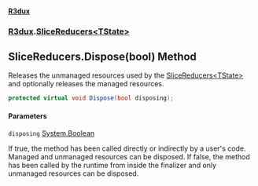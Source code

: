 #### [R3dux](R3dux.md 'R3dux')
### [R3dux](R3dux.md#R3dux 'R3dux').[SliceReducers&lt;TState&gt;](SliceReducers_TState_.md 'R3dux.SliceReducers<TState>')

## SliceReducers<TState>.Dispose(bool) Method

Releases the unmanaged resources used by the [SliceReducers&lt;TState&gt;](SliceReducers_TState_.md 'R3dux.SliceReducers<TState>') and optionally releases the managed resources.

```csharp
protected virtual void Dispose(bool disposing);
```
#### Parameters

<a name='R3dux.SliceReducers_TState_.Dispose(bool).disposing'></a>

`disposing` [System.Boolean](https://docs.microsoft.com/en-us/dotnet/api/System.Boolean 'System.Boolean')

If true, the method has been called directly or indirectly by a user's code. Managed and unmanaged resources can be disposed. If false, the method has been called by the runtime from inside the finalizer and only unmanaged resources can be disposed.